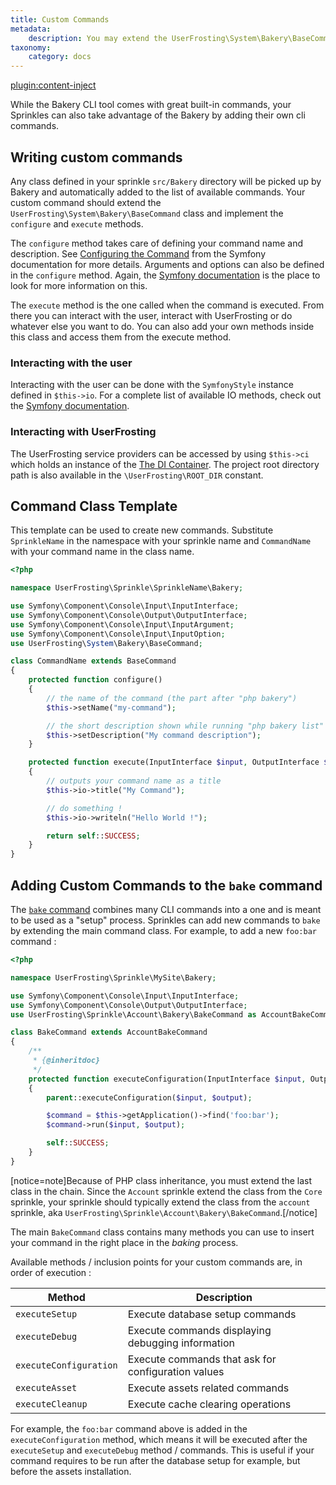 ```yaml
---
title: Custom Commands
metadata:
    description: You may extend the UserFrosting\System\Bakery\BaseCommand class to implement your own CLI commands that can be run through Bakery.
taxonomy:
    category: docs
---
```

[plugin:content-inject](/modular/_update5.0)

While the Bakery CLI tool comes with great built-in commands, your Sprinkles can also take advantage of the Bakery by adding their own cli commands.

## Writing custom commands

Any class defined in your sprinkle `src/Bakery` directory will be picked up by Bakery and automatically added to the list of available commands. Your custom command should extend the `UserFrosting\System\Bakery\BaseCommand` class and implement the `configure` and `execute` methods.

The `configure` method takes care of defining your command name and description. See [Configuring the Command](http://symfony.com/doc/current/console.html#configuring-the-command) from the Symfony documentation for more details. Arguments and options can also be defined in the `configure` method. Again, the [Symfony documentation](http://symfony.com/doc/current/components/console/console_arguments.html) is the place to look for more information on this.

The `execute` method is the one called when the command is executed. From there you can interact with the user, interact with UserFrosting or do whatever else you want to do. You can also add your own methods inside this class and access them from the execute method.

### Interacting with the user

Interacting with the user can be done with the `SymfonyStyle` instance defined in `$this->io`. For a complete list of available IO methods, check out the [Symfony documentation](http://symfony.com/doc/current/console/style.html#helper-methods).

### Interacting with UserFrosting

The UserFrosting service providers can be accessed by using `$this->ci` which holds an instance of the [The DI Container](/services/the-di-container). The project root directory path is also available in the `\UserFrosting\ROOT_DIR` constant.

## Command Class Template

This template can be used to create new commands. Substitute `SprinkleName` in the namespace with your sprinkle name and `CommandName` with your command name in the class name.

```php
<?php

namespace UserFrosting\Sprinkle\SprinkleName\Bakery;

use Symfony\Component\Console\Input\InputInterface;
use Symfony\Component\Console\Output\OutputInterface;
use Symfony\Component\Console\Input\InputArgument;
use Symfony\Component\Console\Input\InputOption;
use UserFrosting\System\Bakery\BaseCommand;

class CommandName extends BaseCommand
{
    protected function configure()
    {
        // the name of the command (the part after "php bakery")
        $this->setName("my-command");

        // the short description shown while running "php bakery list"
        $this->setDescription("My command description");
    }

    protected function execute(InputInterface $input, OutputInterface $output)
    {
        // outputs your command name as a title
        $this->io->title("My Command");

        // do something !
        $this->io->writeln("Hello World !");

        return self::SUCCESS;
    }
}
```

## Adding Custom Commands to the `bake` command

The [`bake` command](/cli/commands#bake) combines many CLI commands into a one and is meant to be used as a "setup" process. Sprinkles can add new commands to `bake` by extending the main command class. For example, to add a new `foo:bar` command :

```php
<?php

namespace UserFrosting\Sprinkle\MySite\Bakery;

use Symfony\Component\Console\Input\InputInterface;
use Symfony\Component\Console\Output\OutputInterface;
use UserFrosting\Sprinkle\Account\Bakery\BakeCommand as AccountBakeCommand;

class BakeCommand extends AccountBakeCommand
{
    /**
     * {@inheritdoc}
     */
    protected function executeConfiguration(InputInterface $input, OutputInterface $output)
    {
        parent::executeConfiguration($input, $output);

        $command = $this->getApplication()->find('foo:bar');
        $command->run($input, $output);

        self::SUCCESS;
    }
}
```

[notice=note]Because of PHP class inheritance, you must extend the last class in the chain. Since the `Account` sprinkle extend the class from the `Core` sprinkle, your sprinkle should typically extend the class from the `account` sprinkle, aka `UserFrosting\Sprinkle\Account\Bakery\BakeCommand`.[/notice]

The main `BakeCommand` class contains many methods you can use to insert your command in the right place in the _baking_ process.

Available methods / inclusion points for your custom commands are, in order of execution :

| Method                 | Description                                        |
| ---------------------- | -------------------------------------------------- |
| `executeSetup`         | Execute database setup commands                    |
| `executeDebug`         | Execute commands displaying debugging information  |
| `executeConfiguration` | Execute commands that ask for configuration values |
| `executeAsset`         | Execute assets related commands                    |
| `executeCleanup`       | Execute cache clearing operations                  |

For example, the `foo:bar` command above is added in the `executeConfiguration` method, which means it will be executed after the `executeSetup` and `executeDebug` method / commands. This is useful if your command requires to be run after the database setup for example, but before the assets installation.
